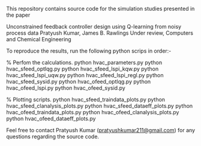 This repository contains source code for the simulation studies presented in the paper

Unconstrained feedback controller design using Q-learning from noisy process data
Pratyush Kumar, James B. Rawlings
Under review, Computers and Chemical Engineering

To reproduce the results, run the following python scrips in order:- 

% Perfom the calculations.
python hvac_parameters.py
python hvac_sfeed_optlqg.py 
python hvac_sfeed_lspi_kqw.py 
python hvac_sfeed_lspi_uqw.py 
python hvac_sfeed_lspi_regl.py 
python hvac_sfeed_sysid.py 
python hvac_ofeed_optlqg.py
python hvac_ofeed_lspi.py
python hvac_ofeed_sysid.py

% Plotting scripts. 
python hvac_sfeed_traindata_plots.py 
python hvac_sfeed_clanalysis_plots.py 
python hvac_sfeed_dataeff_plots.py 
python hvac_ofeed_traindata_plots.py 
python hvac_ofeed_clanalysis_plots.py 
python hvac_ofeed_dataeff_plots.py 

Feel free to contact Pratyush Kumar (pratyushkumar211@gmail.com) for any questions regarding the source code.
